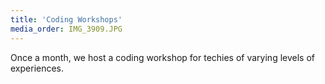 ```yaml
---
title: 'Coding Workshops'
media_order: IMG_3909.JPG
---
```


Once a month, we host a coding workshop for techies of varying levels of experiences. 